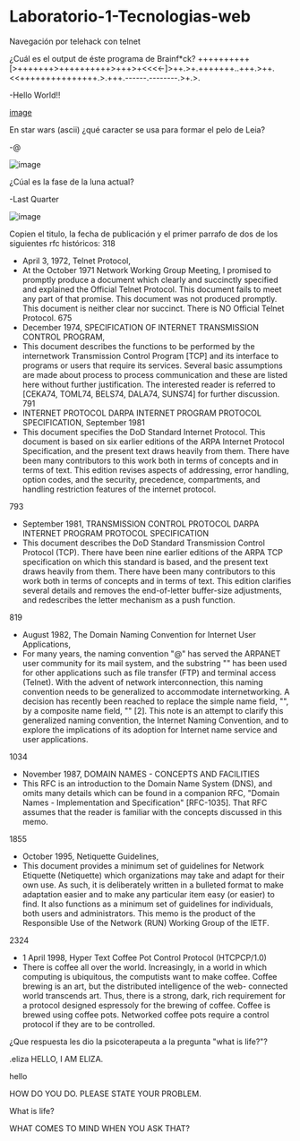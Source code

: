 # Laboratorio-1-Tecnologias-web
Navegación por telehack con telnet

¿Cuál es el output de éste programa de Brainf*ck? ++++++++++[>+++++++>++++++++++>+++>+<<<<-]>++.>+.+++++++..+++.>++.<<+++++++++++++++.>.+++.------.--------.>+.>.

-Hello World!!

[image](https://user-images.githubusercontent.com/77738746/213591483-b8091398-533c-45e7-b5d3-c4e94aaa0c6a.png)

En star wars (ascii) ¿qué caracter se usa para formar el pelo de Leia?

-@

![image](https://user-images.githubusercontent.com/77738746/213593218-11114a5b-50b5-4747-909e-d74b08bf294e.png)

¿Cúal es la fase de la luna actual?

-Last Quarter

![image](https://user-images.githubusercontent.com/77738746/213594402-596bb5cb-0f0d-4bfb-9ffe-9466841aa546.png)

Copien el titulo, la fecha de publicación y el primer parrafo de dos de los siguientes rfc históricos:
318
- April 3, 1972, Telnet Protocol,
- At the October 1971 Network Working Group Meeting, I promised to
   promptly produce a document which clearly and succinctly specified
   and explained the Official Telnet Protocol.  This document fails to
   meet any part of that promise.  This document was not produced
   promptly.  This document is neither clear nor succinct.  There is NO
   Official Telnet Protocol.
675
- December 1974,  SPECIFICATION OF INTERNET TRANSMISSION CONTROL PROGRAM, 
- This document describes the functions to be performed by the
   internetwork Transmission Control Program [TCP] and its interface to
   programs or users that require its services. Several basic
   assumptions are made about process to process communication and these
   are listed here without further justification. The interested reader
   is referred to [CEKA74, TOML74, BELS74, DALA74, SUNS74] for further
   discussion.
791
- INTERNET PROTOCOL DARPA INTERNET PROGRAM PROTOCOL SPECIFICATION,  September 1981
- This document specifies the DoD Standard Internet Protocol.  This
document is based on six earlier editions of the ARPA Internet Protocol
Specification, and the present text draws heavily from them.  There have
been many contributors to this work both in terms of concepts and in
terms of text.  This edition revises aspects of addressing, error
handling, option codes, and the security, precedence, compartments, and
handling restriction features of the internet protocol.
                                 
793
- September 1981,  TRANSMISSION CONTROL PROTOCOL DARPA INTERNET PROGRAM  PROTOCOL SPECIFICATION
- This document describes the DoD Standard Transmission Control Protocol
(TCP).  There have been nine earlier editions of the ARPA TCP
specification on which this standard is based, and the present text
draws heavily from them.  There have been many contributors to this work
both in terms of concepts and in terms of text.  This edition clarifies
several details and removes the end-of-letter buffer-size adjustments,
and redescribes the letter mechanism as a push function.

819
- August 1982,  The Domain Naming Convention for Internet User Applications, 
-  For many years, the naming convention "<user>@<host>" has served the
   ARPANET user community for its mail system, and the substring
   "<host>" has been used for other applications such as file transfer
   (FTP) and terminal access (Telnet).  With the advent of network
   interconnection, this naming convention needs to be generalized to
   accommodate internetworking.  A decision has recently been reached to
   replace the simple name field, "<host>", by a composite name field,
   "<domain>" [2].  This note is an attempt to clarify this generalized
   naming convention, the Internet Naming Convention, and to explore the
   implications of its adoption for Internet name service and user
   applications.
  
1034
- November 1987, DOMAIN NAMES - CONCEPTS AND FACILITIES
- This RFC is an introduction to the Domain Name System (DNS), and omits
many details which can be found in a companion RFC, "Domain Names -
Implementation and Specification" [RFC-1035].  That RFC assumes that the
reader is familiar with the concepts discussed in this memo.
  
1855
- October 1995, Netiquette Guidelines, 
- This document provides a minimum set of guidelines for Network
   Etiquette (Netiquette) which organizations may take and adapt for
   their own use.  As such, it is deliberately written in a bulleted
   format to make adaptation easier and to make any particular item easy
   (or easier) to find.  It also functions as a minimum set of
   guidelines for individuals, both users and administrators.  This memo
   is the product of the Responsible Use of the Network (RUN) Working
   Group of the IETF.

2324
- 1 April 1998, Hyper Text Coffee Pot Control Protocol (HTCPCP/1.0)
- There is coffee all over the world. Increasingly, in a world in which
   computing is ubiquitous, the computists want to make coffee. Coffee
   brewing is an art, but the distributed intelligence of the web-
   connected world transcends art.  Thus, there is a strong, dark, rich
   requirement for a protocol designed espressoly for the brewing of
   coffee. Coffee is brewed using coffee pots.  Networked coffee pots
   require a control protocol if they are to be controlled.  
   
¿Que respuesta les dio la psicoterapeuta a la pregunta "what is life?"?
   
.eliza
HELLO, I AM ELIZA.

hello

HOW DO YOU DO. PLEASE STATE YOUR PROBLEM.

What is life?

WHAT COMES TO MIND WHEN YOU ASK THAT?
